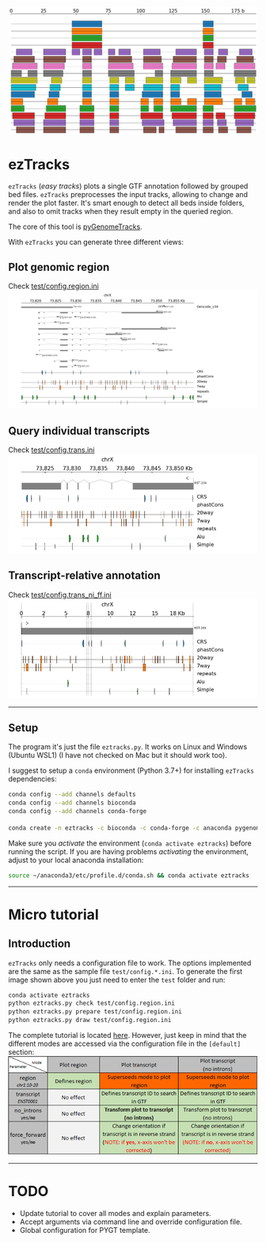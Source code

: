 ![logo](logo.png)
# ezTracks
`ezTracks` (*easy tracks*) plots a single GTF annotation followed by grouped bed files. `ezTracks` preprocesses the input tracks, allowing to change and render the plot faster. It's smart enough to detect all beds inside folders, and also to omit tracks when they result empty in the queried region.

The core of this tool is [pyGenomeTracks](https://github.com/deeptools/pyGenomeTracks).


With `ezTracks` you can generate three different views:

## Plot genomic region
Check [test/config.region.ini](test/config.region.ini)
![output plot](test_output/test_region/my_tracks.png)

## Query individual transcripts
Check [test/config.trans.ini](test/config.trans.ini)
![output plot](test_output/test_trans/my_tracks.png)

## Transcript-relative annotation
Check [test/config.trans_ni_ff.ini](test/config.trans_ni_ff.ini)
![output plot](test_output/test_trans_ni_ff/my_tracks.png)

---
## Setup
The program it's just the file `eztracks.py`. It works on Linux and Windows (Ubuntu WSL1) (I have not checked on Mac but it should work too). 

I suggest to setup a `conda` environment (Python 3.7+) for installing `ezTracks` dependencies:

```bash
conda config --add channels defaults
conda config --add channels bioconda
conda config --add channels conda-forge

conda create -n eztracks -c bioconda -c conda-forge -c anaconda pygenometracks bedtools freetype python=3.7
```

Make sure you *activate* the environment (`conda activate eztracks`) before running the script. If you are having problems *activating* the environment, adjust to your local anaconda installation:

```bash
source ~/anaconda3/etc/profile.d/conda.sh && conda activate eztracks
```

---
# Micro tutorial
## Introduction
`ezTracks` only needs a configuration file to work. The options implemented are the same as the sample file `test/config.*.ini`. To generate the first image shown above you just need to enter the `test` folder and run: 

```bash
conda activate eztracks
python eztracks.py check test/config.region.ini
python eztracks.py prepare test/config.region.ini
python eztracks.py draw test/config.region.ini
```

The complete tutorial is located [here](tutorial.md). However, just keep in mind that the different modes are accessed via the configuration file in the `[default]` section:
![params](test/ezparams.png)

---
# TODO

- Update tutorial to cover all modes and explain parameters.
- Accept arguments via command line and override configuration file.
- Global configuration for PYGT template.